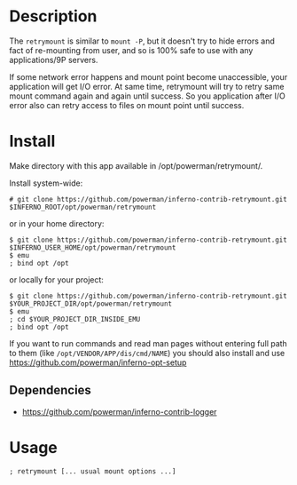 # Description

The `retrymount` is similar to `mount -P`, but it doesn't try to hide
errors and fact of re-mounting from user, and so is 100% safe to use with
any applications/9P servers.

If some network error happens and mount point become unaccessible, your
application will get I/O error. At same time, retrymount will try to retry
same mount command again and again until success. So you application after
I/O error also can retry access to files on mount point until success.


# Install

Make directory with this app available in /opt/powerman/retrymount/.

Install system-wide:

```
# git clone https://github.com/powerman/inferno-contrib-retrymount.git $INFERNO_ROOT/opt/powerman/retrymount
```

or in your home directory:

```
$ git clone https://github.com/powerman/inferno-contrib-retrymount.git $INFERNO_USER_HOME/opt/powerman/retrymount
$ emu
; bind opt /opt
```

or locally for your project:

```
$ git clone https://github.com/powerman/inferno-contrib-retrymount.git $YOUR_PROJECT_DIR/opt/powerman/retrymount
$ emu
; cd $YOUR_PROJECT_DIR_INSIDE_EMU
; bind opt /opt
```

If you want to run commands and read man pages without entering full path
to them (like `/opt/VENDOR/APP/dis/cmd/NAME`) you should also install and
use https://github.com/powerman/inferno-opt-setup 

## Dependencies

* https://github.com/powerman/inferno-contrib-logger


# Usage

```
; retrymount [... usual mount options ...]
```

